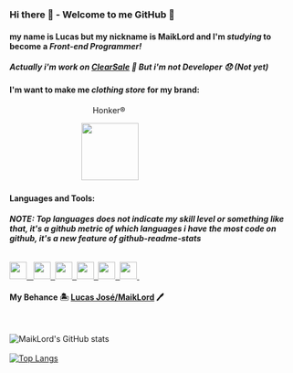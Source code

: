 ### Hi there :space_invader: - Welcome to me GitHub 🥇

#### my name is Lucas but my nickname is __MaikLord__ and I'm *studying* to become a **_Front-end Programmer!_**

##### Actually i'm work on [ClearSale](https://br.clear.sale/) 🧡 But i'm not Developer 😞 (Not yet) 

#### I'm want to make me *clothing store* for my brand:
                                     Honker®

                                <a href="#"><img src="https://i.ibb.co/f1wJ9ZD/adaptive-icon.png" width="100px"></a>
                                
#### Languages and Tools:
###### *__NOTE: Top languages does not indicate my skill level or something like that, it's a github metric of which languages i have the most code on github, it's a new feature of github-readme-stats__*
<a href="#"> <img onclick="return false;" src="https://cdn.freebiesupply.com/logos/thumbs/2x/sass-1-logo.png" width="30px">   <img src="https://upload.wikimedia.org/wikipedia/commons/thumb/2/2d/Visual_Studio_Code_1.18_icon.svg/1200px-Visual_Studio_Code_1.18_icon.svg.png" width="30px">  <img src="https://pcodinomebzero.neocities.org/Imagens/javascript1.png" width="30px">  <img src="https://cdn.pixabay.com/photo/2017/08/05/11/16/logo-2582748_1280.png" width="30px">  <img src="https://cdn.pixabay.com/photo/2017/08/05/11/16/logo-2582747_960_720.png" width="30px">  <img src="https://upload.wikimedia.org/wikipedia/commons/thumb/3/3f/Git_icon.svg/1024px-Git_icon.svg.png" width="30px"> </a>

#### My Behance 🏝️  [Lucas José/MaikLord](https://www.behance.net/maiklord) 🖊 


   



<!--
**MaikLord/MaikLord** is a ✨ _special_ ✨ repository because its `README.md` (this file) appears on your GitHub profile.

Here are some ideas to get you started:

- 🔭 I’m currently working on ...
- 🌱 I’m currently learning ...
- 👯 I’m looking to collaborate on ...
- 🤔 I’m looking for help with ...
- 💬 Ask me about ...
- 📫 How to reach me: ...
- 😄 Pronouns: ...
- ⚡ Fun fact: ...
-->

![MaikLord's GitHub stats](https://github-readme-stats.vercel.app/api?username=MaikLord&show_icons=true&theme=slateorange) 
<br>
<br>
[![Top Langs](https://github-readme-stats.vercel.app/api/top-langs/?username=MaikLord&layout=compact)](https://github.com/Maiklord/github-readme-stats)
<link rel="stylesheet" href="https://use.fontawesome.com/releases/v5.15.3/css/all.css" integrity="sha384-SZXxX4whJ79/gErwcOYf+zWLeJdY/qpuqC4cAa9rOGUstPomtqpuNWT9wdPEn2fk" crossorigin="anonymous">



